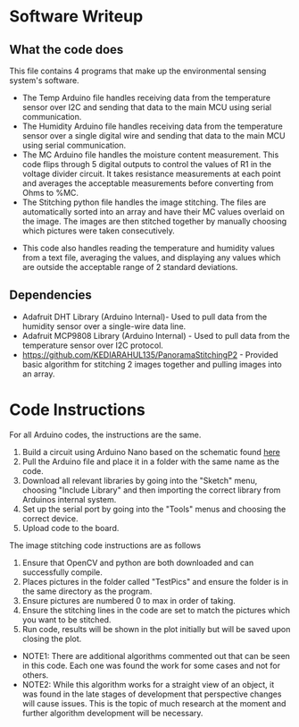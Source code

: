 # Software Writeup

## What the code does
This file contains 4 programs that make up the environmental sensing system's software.
* The Temp Arduino file handles receiving data from the temperature sensor over I2C and sending that data to the main MCU using serial communication.
* The Humidity Arduino file handles receiving data from the temperature sensor over a single digital wire and sending that data to the main MCU using serial communication.
* The MC Arduino file handles the moisture content measurement. This code flips through 5 digital outputs to control the values of R1 in the voltage divider circuit. It takes resistance measurements at each point and averages the acceptable measurements before converting from Ohms to %MC.
* The Stitching python file handles the image stitching. The files are automatically sorted into an array and have their MC values overlaid on the image. The images are then stitched together by manually choosing which pictures were taken consecutively.
- This code also handles reading the temperature and humidity values from a text file, averaging the values, and displaying any values which are outside the acceptable range of 2 standard deviations.

## Dependencies
* Adafruit DHT Library (Arduino Internal)- Used to pull data from the humidity sensor over a single-wire data line. 
* Adafruit MCP9808 Library (Arduino Internal) - Used to pull data from the temperature sensor over I2C protocol. 
* https://github.com/KEDIARAHUL135/PanoramaStitchingP2 - Provided basic algorithm for stitching 2 images together and pulling images into an array.

# Code Instructions
For all Arduino codes, the instructions are the same.
1. Build a circuit using Arduino Nano based on the schematic found [here](https://github.com/ECE-4961-Capstone-Team-1-Spring-Fall-22/Autonomous-Crawlspace-Inspection-Robot/blob/main/Environmental%20Sensing/Environmental%20Sensing%20Schematic.pdf)
2. Pull the Arduino file and place it in a folder with the same name as the code.
3. Download all relevant libraries by going into the "Sketch" menu, choosing "Include Library" and then importing the correct library from Arduinos internal system.
4. Set up the serial port by going into the "Tools" menus and choosing the correct device.
5. Upload code to the board.

The image stitching code instructions are as follows
1. Ensure that OpenCV and python are both downloaded and can successfully compile.
2. Places pictures in the folder called "TestPics" and ensure the folder is in the same directory as the program.
3. Ensure pictures are numbered 0 to max in order of taking.
4. Ensure the stitching lines in the code are set to match the pictures which you want to be stitched.
5. Run code, results will be shown in the plot initially but will be saved upon closing the plot.
* NOTE1: There are additional algorithms commented out that can be seen in this code. Each one was found the work for some cases and not for others.
* NOTE2: While this algorithm works for a straight view of an object, it was found in the late stages of development that perspective changes will cause issues. This is the topic of much research at the moment and further algorithm development will be necessary.
